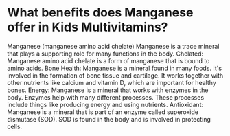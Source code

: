 # What benefits does Manganese offer in Kids Multivitamins?

Manganese (manganese amino acid chelate) Manganese is a trace mineral that plays a supporting role for many functions in the body. Chelated: Manganese amino acid chelate is a form of manganese that is bound to amino acids. Bone Health: Manganese is a mineral found in many foods. It's involved in the formation of bone tissue and cartilage. It works together with other nutrients like calcium and vitamin D, which are important for healthy bones. Energy: Manganese is a mineral that works with enzymes in the body. Enzymes help with many different processes. These processes include things like producing energy and using nutrients. Antioxidant: Manganese is a mineral that is part of an enzyme called superoxide dismutase (SOD). SOD is found in the body and is involved in protecting cells.